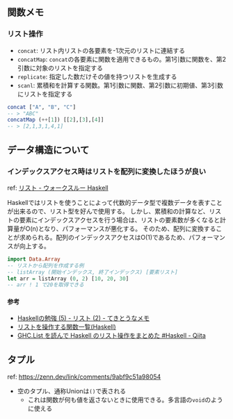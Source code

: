 ## 関数メモ
### リスト操作
- `concat`: リスト内リストの各要素を-1次元のリストに連結する
- `concatMap`: `concat`の各要素に関数を適用できるもの。第1引数に関数を、第2引数に対象のリストを指定する
- `replicate`: 指定した数だけその値を持つリストを生成する
- `scanl`: 累積和を計算する関数。第1引数に関数、第2引数に初期値、第3引数にリストを指定する

```haskell
concat ["A", "B", "C"]
-- > "ABC"
concatMap (++[1]) [[2],[3],[4]]
-- > [2,1,3,1,4,1]
```

## データ構造について
### インデックスアクセス時はリストを配列に変換したほうが良い
ref: [リスト \- ウォークスルー Haskell](http://walk.northcol.org/haskell/lists/#_%E3%83%AA%E3%82%B9%E3%83%88%E3%81%A8%E3%81%AF)

Haskellではリストを使うことによって代数的データ型で複数データを表すことが出来るので、リスト型を好んで使用する。
しかし、累積和の計算など、リストの要素にインデックスアクセスを行う場合は、リストの要素数が多くなると計算量がO(n)となり、パフォーマンスが悪化する。
そのため、配列に変換することが求められる。配列のインデックスアクセスはO(1)であるため、パフォーマンスが向上する。

```haskell
import Data.Array
-- リストから配列を作成する例
-- listArray (開始インデックス, 終了インデックス) [要素リスト]
let arr = listArray (0, 2) [10, 20, 30]
-- arr ! 1 で20を取得できる
```

#### 参考
- [Haskellの勉強 \(5\) \- リスト \(2\) \- てきとうなメモ](https://boscono.hatenablog.com/entry/20060618/p1)
- [リストを操作する関数一覧\(Haskell\)](https://zenn.dev/masahiro_toba/articles/b5fa0ba4766e16#%EF%BC%93%E3%80%81%E7%84%A1%E9%99%90%E7%B3%BB%E3%81%AB%E3%81%BE%E3%81%A4%E3%82%8F%E3%82%8B%E9%96%A2%E6%95%B0(3%E3%81%A4))
- [GHC\.List を読んで Haskell のリスト操作をまとめた \#Haskell \- Qiita](https://qiita.com/HelloRusk/items/8cee82377587058ff0c3)

## タプル
ref: https://zenn.dev/link/comments/9abf9c51a98054
- 空のタプル、通称Unionは`()`で表される
  - これは関数が何も値を返さないときに使用できる。多言語の`void`のように使える
